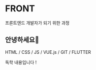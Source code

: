 # FRONT
프론트엔드 개발자가 되기 위한 과정

## **안녕하세요🥴**   

HTML / CSS / JS / VUE.js / GIT / FLUTTER

독학 내용입니다 ! 
